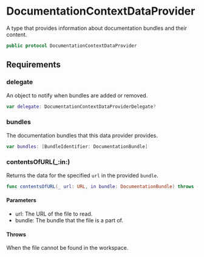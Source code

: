# DocumentationContextDataProvider

A type that provides information about documentation bundles and their content.

``` swift
public protocol DocumentationContextDataProvider 
```

## Requirements

### delegate

An object to notify when bundles are added or removed.

``` swift
var delegate: DocumentationContextDataProviderDelegate? 
```

### bundles

The documentation bundles that this data provider provides.

``` swift
var bundles: [BundleIdentifier: DocumentationBundle] 
```

### contentsOfURL(\_:​in:​)

Returns the data for the specified `url` in the provided `bundle`.

``` swift
func contentsOfURL(_ url: URL, in bundle: DocumentationBundle) throws -> Data
```

#### Parameters

  - url: The URL of the file to read.
  - bundle: The bundle that the file is a part of.

#### Throws

When the file cannot be found in the workspace.
